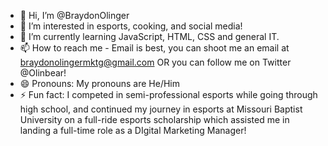 - 👋 Hi, I’m @BraydonOlinger
- 👀 I’m interested in esports, cooking, and social media!
- 🌱 I’m currently learning JavaScript, HTML, CSS and general IT.
- 📫 How to reach me - Email is best, you can shoot me an email at braydonolingermktg@gmail.com OR you can follow me on Twitter @Olinbear!
- 😄 Pronouns: My pronouns are He/Him
- ⚡ Fun fact: I competed in semi-professional esports while going through high school, and continued my journey in esports at Missouri Baptist University on a full-ride esports scholarship which assisted me in landing a full-time role as a DIgital Marketing Manager!

<!---
BraydonOlinger/BraydonOlinger is a ✨ special ✨ repository because its `README.md` (this file) appears on your GitHub profile.
You can click the Preview link to take a look at your changes.
--->

